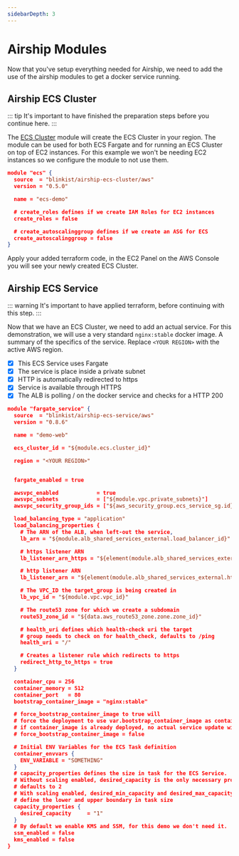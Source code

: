 ```yaml
---
sidebarDepth: 3
---
```


# Airship Modules

Now that you've setup everything needed for Airship, we need to add the use of the airship modules to get a docker service running. 


## Airship ECS Cluster

::: tip
It's important to have finished the preparation steps before you continue here. 
:::

The [ECS Cluster](https://github.com/blinkist/terraform-aws-airship-ecs-cluster) module will create the ECS Cluster in your region. The module can be used for both ECS Fargate and for running an ECS Cluster on top of EC2 instances. For this example we won't be needing EC2 instances so we configure the module to not use them.

```json
module "ecs" {
  source  = "blinkist/airship-ecs-cluster/aws"
  version = "0.5.0"

  name = "ecs-demo"

  # create_roles defines if we create IAM Roles for EC2 instances
  create_roles = false

  # create_autoscalinggroup defines if we create an ASG for ECS
  create_autoscalinggroup = false
}
```

Apply your added terraform code, in the EC2 Panel on the AWS Console you will see your newly created ECS Cluster.


## Airship ECS Service

::: warning
It's important to have applied terraform, before continuing with this step.
:::

Now that we have an ECS Cluster, we need to add an actual service. For this demonstration, we will use a very standard `nginx:stable` docker image. A summary of the specifics of the service. Replace `<YOUR REGION>` with the active AWS region.

- [x] This ECS Service uses Fargate
- [x] The service is place inside a private subnet
- [x] HTTP is automatically redirected to https
- [x] Service is available through HTTPS
- [x] The ALB is polling / on the docker service and checks for a HTTP 200

```json
module "fargate_service" {
  source  = "blinkist/airship-ecs-service/aws"
  version = "0.8.6"

  name = "demo-web"

  ecs_cluster_id = "${module.ecs.cluster_id}"

  region = "<YOUR REGION>"


  fargate_enabled = true

  awsvpc_enabled            = true
  awsvpc_subnets            = ["${module.vpc.private_subnets}"]
  awsvpc_security_group_ids = ["${aws_security_group.ecs_service_sg.id}"]

  load_balancing_type = "application"
  load_balancing_properties {
    # The ARN of the ALB, when left-out the service, 
    lb_arn = "${module.alb_shared_services_external.load_balancer_id}"

    # https listener ARN
    lb_listener_arn_https = "${element(module.alb_shared_services_external.https_listener_arns,0)}"

    # http listener ARN
    lb_listener_arn = "${element(module.alb_shared_services_external.http_tcp_listener_arns,0)}"

    # The VPC_ID the target_group is being created in
    lb_vpc_id = "${module.vpc.vpc_id}"

    # The route53 zone for which we create a subdomain
    route53_zone_id = "${data.aws_route53_zone.zone.zone_id}"

    # health_uri defines which health-check uri the target 
    # group needs to check on for health_check, defaults to /ping
    health_uri = "/"

    # Creates a listener rule which redirects to https
    redirect_http_to_https = true
  }

  container_cpu = 256
  container_memory = 512
  container_port   = 80
  bootstrap_container_image = "nginx:stable"

  # force_bootstrap_container_image to true will 
  # force the deployment to use var.bootstrap_container_image as container_image
  # if container_image is already deployed, no actual service update will happen
  # force_bootstrap_container_image = false

  # Initial ENV Variables for the ECS Task definition
  container_envvars {
    ENV_VARIABLE = "SOMETHING"
  }
  # capacity_properties defines the size in task for the ECS Service.
  # Without scaling enabled, desired_capacity is the only necessary property
  # defaults to 2
  # With scaling enabled, desired_min_capacity and desired_max_capacity 
  # define the lower and upper boundary in task size
  capacity_properties {
    desired_capacity     = "1"
  }
  # By default we enable KMS and SSM, for this demo we don't need it.
  ssm_enabled = false
  kms_enabled = false
}
```
